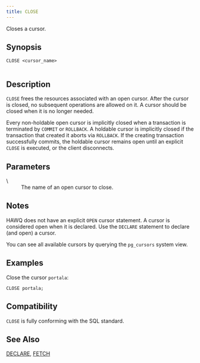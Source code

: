 ```yaml
---
title: CLOSE
---
```


<!--
Licensed to the Apache Software Foundation (ASF) under one
or more contributor license agreements.  See the NOTICE file
distributed with this work for additional information
regarding copyright ownership.  The ASF licenses this file
to you under the Apache License, Version 2.0 (the
"License"); you may not use this file except in compliance
with the License.  You may obtain a copy of the License at

  http://www.apache.org/licenses/LICENSE-2.0

Unless required by applicable law or agreed to in writing,
software distributed under the License is distributed on an
"AS IS" BASIS, WITHOUT WARRANTIES OR CONDITIONS OF ANY
KIND, either express or implied.  See the License for the
specific language governing permissions and limitations
under the License.
-->

Closes a cursor.

## Synopsis<a id="topic1__section2"></a>

``` pre
CLOSE <cursor_name>
         
```

## Description<a id="topic1__section3"></a>

`CLOSE` frees the resources associated with an open cursor. After the cursor is closed, no subsequent operations are allowed on it. A cursor should be closed when it is no longer needed.

Every non-holdable open cursor is implicitly closed when a transaction is terminated by `COMMIT` or `ROLLBACK`. A holdable cursor is implicitly closed if the transaction that created it aborts via `ROLLBACK`. If the creating transaction successfully commits, the holdable cursor remains open until an explicit `CLOSE` is executed, or the client disconnects.

## Parameters<a id="topic1__section4"></a>

<dt> \<cursor\_name\>   </dt>
<dd>The name of an open cursor to close.</dd>

## Notes<a id="topic1__section5"></a>

HAWQ does not have an explicit `OPEN` cursor statement. A cursor is considered open when it is declared. Use the `DECLARE` statement to declare (and open) a cursor.

You can see all available cursors by querying the `pg_cursors` system view.

## Examples<a id="topic1__section6"></a>

Close the cursor `portala`:

``` pre
CLOSE portala;
```

## Compatibility<a id="topic1__section7"></a>

`CLOSE` is fully conforming with the SQL standard.

## See Also<a id="topic1__section8"></a>

[DECLARE](DECLARE.html), [FETCH](FETCH/index.html)
